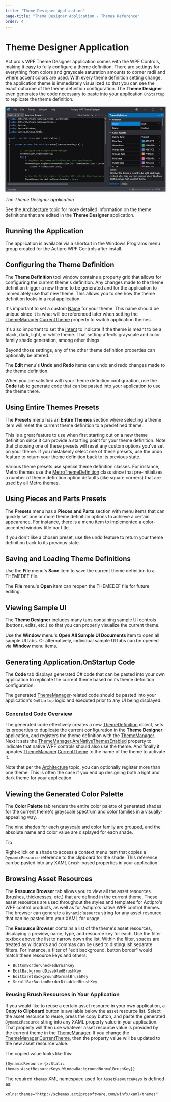 ```yaml
---
title: "Theme Designer Application"
page-title: "Theme Designer Application - Themes Reference"
order: 4
---
```

# Theme Designer Application

Actipro's WPF Theme Designer application comes with the WPF Controls, making it easy to fully configure a theme definition.  There are settings for everything from colors and grayscale saturation amounts to corner radii and where accent colors are used.  With every theme definition setting change, the application theme is immediately visualized so that you can see the exact outcome of the theme definition configuration.  The **Theme Designer** even generates the code necessary to paste into your application `OnStartup` to replicate the theme definition.

![Screenshot](images/theme-designer-intro.png)

*The Theme Designer application*

See the [Architecture](architecture.md) topic for more detailed information on the theme definitions that are edited in the **Theme Designer** application.

## Running the Application

The application is available via a shortcut in the Windows Programs menu group created for the Actipro WPF Controls after install.

## Configuring the Theme Definition

The **Theme Definition** tool window contains a property grid that allows for configuring the current theme's definition.  Any changes made to the theme definition trigger a new theme to be generated and for the application to immediately use that new theme.  This allows you to see how the theme definition looks in a real application.

It's important to set a custom [Name](xref:@ActiproUIRoot.Themes.Generation.ThemeDefinition.Name) for your theme.  This name should be unique since it is what will be referenced later when setting the [ThemeManager](xref:@ActiproUIRoot.Themes.ThemeManager).[CurrentTheme](xref:@ActiproUIRoot.Themes.ThemeManager.CurrentTheme) property to switch application themes.

It's also important to set the [Intent](xref:@ActiproUIRoot.Themes.Generation.ThemeDefinition.Intent) to indicate if the theme is meant to be a black, dark, light, or white theme.  That setting affects grayscale and color family shade generation, among other things.

Beyond those settings, any of the other theme definition properties can optionally be altered.

The **Edit** menu's **Undo** and **Redo** items can undo and redo changes made to the theme definition.

When you are satisfied with your theme definition configuration, use the **Code** tab to generate code that can be pasted into your application to use the theme there.

## Using Entire Themes Presets

The **Presets** menu has an **Entire Themes** section where selecting a theme item will reset the current theme definition to a predefined theme.

This is a great feature to use when first starting out on a new theme definition since it can provide a starting point for your theme definition.  Note that choosing one of these presets will reset any custom options you've set on your theme.  If you mistakenly select one of these presets, use the undo feature to return your theme definition back to its previous state.

Various theme presets use special theme definition classes.  For instance, Metro themes use the [MetroThemeDefinition](xref:@ActiproUIRoot.Themes.Generation.MetroThemeDefinition) class since that pre-initializes a number of theme definition option defaults (like square corners) that are used by all Metro themes.

## Using Pieces and Parts Presets

The **Presets** menu has a **Pieces and Parts** section with menu items that can quickly set one or more theme definition options to achieve a certain appearance.  For instance, there is a menu item to implemented a color-accented window title bar title.

If you don't like a chosen preset, use the undo feature to return your theme definition back to its previous state.

## Saving and Loading Theme Definitions

Use the **File** menu's **Save** item to save the current theme definition to a THEMEDEF file.

The **File** menu's **Open** item can reopen the THEMEDEF file for future editing.

## Viewing Sample UI

The **Theme Designer** includes many tabs containing sample UI controls (buttons, edits, etc.) so that you can properly visualize the current theme.

Use the **Window** menu's **Open All Sample UI Documents** item to open all sample UI tabs.  Or alternatively, individual sample UI tabs can be opened via **Window** menu items.

## Generating Application.OnStartup Code

The **Code** tab displays generated C# code that can be pasted into your own application to replicate the current theme based on its theme definition configuration.

The generated [ThemeManager](xref:@ActiproUIRoot.Themes.ThemeManager)-related code should be pasted into your application's `OnStartup` logic and executed prior to any UI being displayed.

### Generated Code Overview

The generated code effectively creates a new [ThemeDefinition](xref:@ActiproUIRoot.Themes.Generation.ThemeDefinition) object, sets its properties to duplicate the current configuration in the **Theme Designer** application, and registers the theme definition with the [ThemeManager](xref:@ActiproUIRoot.Themes.ThemeManager).  Next it sets the [ThemeManager](xref:@ActiproUIRoot.Themes.ThemeManager).[AreNativeThemesEnabled](xref:@ActiproUIRoot.Themes.ThemeManager.AreNativeThemesEnabled) property to indicate that native WPF controls should also use the theme.  And finally it updates [ThemeManager](xref:@ActiproUIRoot.Themes.ThemeManager).[CurrentTheme](xref:@ActiproUIRoot.Themes.ThemeManager.CurrentTheme) to the name of the theme to activate it.

Note that per the [Architecture](architecture.md) topic, you can optionally register more than one theme.  This is often the case if you end up designing both a light and dark theme for your application.

## Viewing the Generated Color Palette

The **Color Palette** tab renders the entire color palette of generated shades for the current theme's grayscale spectrum and color families in a visually-appealing way.

The nine shades for each grayscale and color family are grouped, and the absolute name and color value are displayed for each shade.

> [!TIP]
> Right-click on a shade to access a context menu item that copies a `DynamicResource` reference to the clipboard for the shade.  This reference can be pasted into any XAML `Brush`-based properties in your application.

## Browsing Asset Resources

The **Resource Browser** tab allows you to view all the asset resources (brushes, thicknesses, etc.) that are defined in the current theme.  These asset resources are used throughout the styles and templates for Actipro's WPF control products, as well as for Actipro's native WPF control themes.  The browser can generate a `DynamicResource` string for any asset resource that can be pasted into your XAML for usage.

The **Resource Browser** contains a list of the theme's asset resources, displaying a preview, name, type, and resource key for each.  Use the filter textbox above the list to narrow down the list.  Within the filter, spaces are treated as wildcards and commas can be used to distinguish separate filters.  For instance, a filter of "edit background, button border" would match these resource keys and others:

- `ButtonBorderCheckedBrushKey`
- `EditBackgroundDisabledBrushKey`
- `EditCaretBackgroundNormalBrushKey`
- `ScrollBarButtonBorderDisabledBrushKey`

### Reusing Brush Resources in Your Application

If you would like to reuse a certain asset resource in your own application, a **Copy to Clipboard** button is available below the asset resource list.  Select the asset resource to reuse, press the copy button, and paste the generated `DynamicResource` string into any XAML property value in your application.  That property will then use whatever asset resource value is provided by the current theme in the [ThemeManager](xref:@ActiproUIRoot.Themes.ThemeManager).  If you change the [ThemeManager](xref:@ActiproUIRoot.Themes.ThemeManager).[CurrentTheme](xref:@ActiproUIRoot.Themes.ThemeManager.CurrentTheme), then the property value will be updated to the new asset resource value.

The copied value looks like this:

`{DynamicResource {x:Static themes:AssetResourceKeys.WindowBackgroundNormalBrushKey}}`

The required `themes` XML namespace used for `AssetResourceKeys` is defined as:

`xmlns:themes="http://schemas.actiprosoftware.com/winfx/xaml/themes"`
